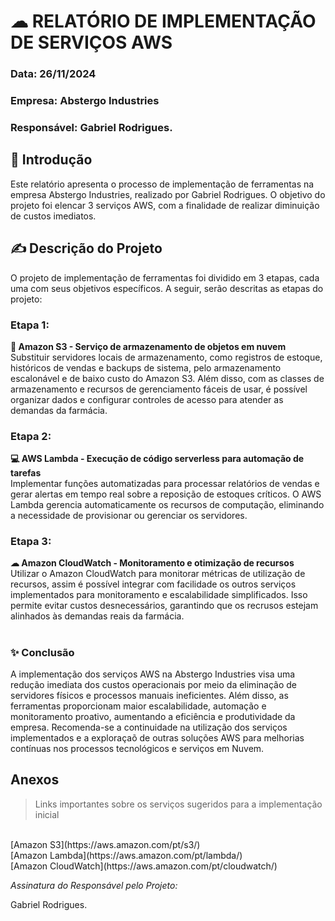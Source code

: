# ☁ RELATÓRIO DE IMPLEMENTAÇÃO DE SERVIÇOS AWS
### Data: 26/11/2024
### Empresa: Abstergo Industries 
### Responsável: Gabriel Rodrigues.

## 💼 Introdução
Este relatório apresenta o processo de implementação de ferramentas na empresa Abstergo Industries, realizado por Gabriel Rodrigues. O objetivo do projeto foi elencar 3 serviços AWS, com a finalidade de realizar diminuição de custos imediatos.

## ✍ Descrição do Projeto
O projeto de implementação de ferramentas foi dividido em 3 etapas, cada uma com seus objetivos específicos. A seguir, serão descritas as etapas do projeto:

### Etapa 1:
**🍿 Amazon S3 - Serviço de armazenamento de objetos em nuvem**
<br>
Substituir servidores locais de armazenamento, como registros de estoque, históricos de vendas e backups de sistema, pelo armazenamento escalonável e de baixo custo do Amazon S3. Além disso, com as classes de armazenamento e recursos de gerenciamento fáceis de usar, é possível organizar dados e configurar controles de acesso para atender as demandas da farmácia.


### Etapa 2: 
**💻 AWS Lambda  - Execução de código serverless para automação de tarefas**
<br>
Implementar funções automatizadas para processar relatórios de vendas e gerar alertas em tempo real sobre a reposição de estoques críticos. O AWS Lambda gerencia automaticamente os recursos de computação, eliminando a necessidade de provisionar ou gerenciar os servidores. 

### Etapa 3:
**☁ Amazon CloudWatch - Monitoramento e otimização de recursos**
<br>
Utilizar o Amazon CloudWatch para monitorar métricas de utilização de recursos, assim é possível integrar com facilidade os outros serviços implementados para monitoramento e escalabilidade simplificados. Isso permite evitar custos desnecessários, garantindo que os recrusos estejam alinhados às demandas reais da farmácia.

#

### ✨ Conclusão
A implementação dos serviços AWS na Abstergo Industries visa uma redução imediata dos custos operacionais por meio da eliminação de servidores físicos e processos manuais ineficientes. Além disso, as ferramentas proporcionam maior escalabilidade, automação e monitoramento proativo, aumentando a eficiência e produtividade da empresa. Recomenda-se a continuidade na utilização dos serviços implementados e a exploraçaõ de outras soluções AWS para melhorias contínuas nos processos tecnológicos e serviços em Nuvem. 

## Anexos
> Links importantes sobre os serviços sugeridos para a implementação inicial
<br>
[Amazon S3](https://aws.amazon.com/pt/s3/)
<br>
[Amazon Lambda](https://aws.amazon.com/pt/lambda/)
<br>
[Amazon CloudWatch](https://aws.amazon.com/pt/cloudwatch/)

*Assinatura do Responsável pelo Projeto:*

Gabriel Rodrigues.
